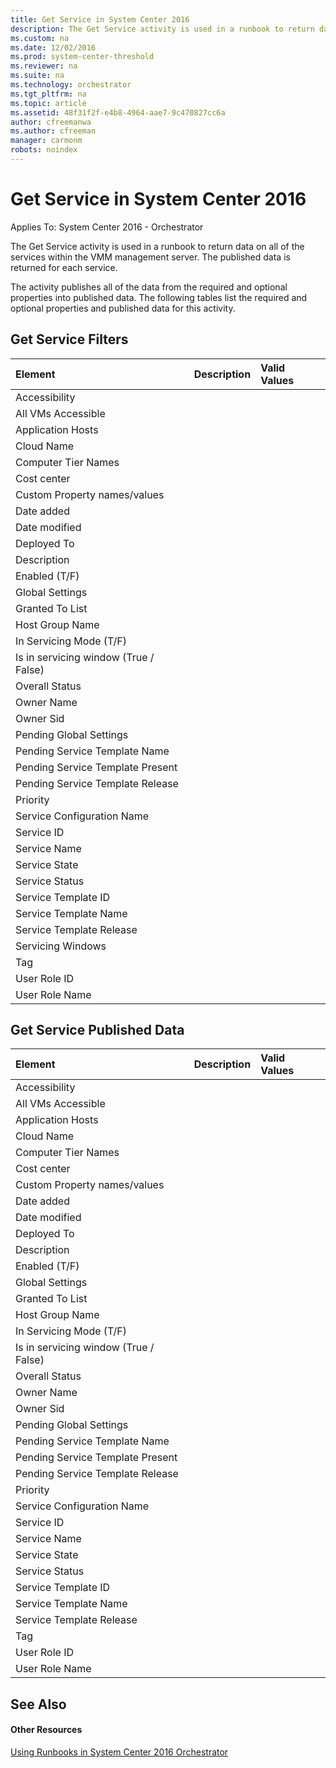 ```yaml
---
title: Get Service in System Center 2016
description: The Get Service activity is used in a runbook to return data on all of the services within the VMM management server.
ms.custom: na
ms.date: 12/02/2016
ms.prod: system-center-threshold
ms.reviewer: na
ms.suite: na
ms.technology: orchestrator
ms.tgt_pltfrm: na
ms.topic: article
ms.assetid: 48f31f2f-e4b8-4964-aae7-9c470827cc6a
author: cfreemanwa
ms.author: cfreeman
manager: carmonm
robots: noindex
---
```

Get Service in System Center 2016
=================================

Applies To: System Center 2016 - Orchestrator

The Get Service activity is used in a runbook to return data on all of the services within the VMM management server. The published data is returned for each service.

The activity publishes all of the data from the required and optional properties into published data. The following tables list the required and optional properties and published data for this activity.

Get Service Filters
-------------------

| **Element**   | **Description** | **Valid Values** |
|:---|:---|:---|
| Accessibility   |   |   |
| All VMs Accessible   |   |   |
| Application Hosts   |   |   |
| Cloud Name   |   |   |
| Computer Tier Names   |   |   |
| Cost center   |   |   |
| Custom Property names/values   |   |   |
| Date added   |   |   |
| Date modified   |   |   |
| Deployed To   |   |   |
| Description   |   |   |
| Enabled (T/F)   |   |   |
| Global Settings   |   |   |
| Granted To List   |   |   |
| Host Group Name   |   |   |
| In Servicing Mode (T/F)   |   |   |
| Is in servicing window (True / False) |   |   |
| Overall Status   |   |   |
| Owner Name   |   |   |
| Owner Sid   |   |   |
| Pending Global Settings   |   |   |
| Pending Service Template Name   |   |   |
| Pending Service Template Present   |   |   |
| Pending Service Template Release   |   |   |
| Priority   |   |   |
| Service Configuration Name   |   |   |
| Service ID   |   |   |
| Service Name   |   |   |
| Service State   |   |   |
| Service Status   |   |   |
| Service Template ID   |   |   |
| Service Template Name   |   |   |
| Service Template Release   |   |   |
| Servicing Windows   |   |   |
| Tag   |   |   |
| User Role ID   |   |   |
| User Role Name   |   |   |

Get Service Published Data
--------------------------

| **Element**   | **Description** | **Valid Values** |
|:---|:---|:---|
| Accessibility   |   |   |
| All VMs Accessible   |   |   |
| Application Hosts   |   |   |
| Cloud Name   |   |   |
| Computer Tier Names   |   |   |
| Cost center   |   |   |
| Custom Property names/values   |   |   |
| Date added   |   |   |
| Date modified   |   |   |
| Deployed To   |   |   |
| Description   |   |   |
| Enabled (T/F)   |   |   |
| Global Settings   |   |   |
| Granted To List   |   |   |
| Host Group Name   |   |   |
| In Servicing Mode (T/F)   |   |   |
| Is in servicing window (True / False) |   |   |
| Overall Status   |   |   |
| Owner Name   |   |   |
| Owner Sid   |   |   |
| Pending Global Settings   |   |   |
| Pending Service Template Name   |   |   |
| Pending Service Template Present   |   |   |
| Pending Service Template Release   |   |   |
| Priority   |   |   |
| Service Configuration Name   |   |   |
| Service ID   |   |   |
| Service Name   |   |   |
| Service State   |   |   |
| Service Status   |   |   |
| Service Template ID   |   |   |
| Service Template Name   |   |   |
| Service Template Release   |   |   |
| Tag   |   |   |
| User Role ID   |   |   |
| User Role Name   |   |   |

See Also
--------

#### Other Resources

[Using Runbooks in System Center 2016 Orchestrator](https://technet.microsoft.com/en-us/library/hh403791.aspx)

